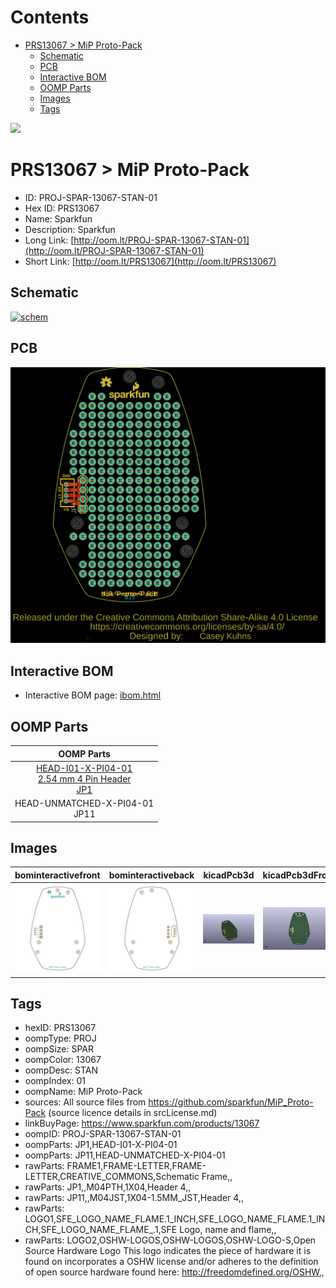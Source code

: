 



Contents
========

* [PRS13067 > MiP Proto-Pack](#prs13067--mip-proto-pack)
	* [Schematic](#schematic)
	* [PCB](#pcb)
	* [Interactive BOM](#interactive-bom)
	* [OOMP Parts](#oomp-parts)
	* [Images](#images)
	* [Tags](#tags)
  
![][im]
# PRS13067 > MiP Proto-Pack

- ID: PROJ-SPAR-13067-STAN-01
- Hex ID: PRS13067
- Name: Sparkfun
- Description: Sparkfun
- Long Link: [http://oom.lt/PROJ-SPAR-13067-STAN-01](http://oom.lt/PROJ-SPAR-13067-STAN-01)
- Short Link: [http://oom.lt/PRS13067](http://oom.lt/PRS13067)

## Schematic
  
[![schem](eagleSchemImage.png)](eagleSchemImage.png)
## PCB
  
[![pcb](eagleImage.png)](eagleImage.png)
## Interactive BOM

- Interactive BOM page: [ibom.html](https://htmlpreview.github.io/?https://github.com/oomlout/oomlout_OOMP_projects/blob/main/PROJ-SPAR-13067-STAN-01/kicad/bom/ibom.html)

## OOMP Parts
  

|OOMP Parts|
| :---: |
|[HEAD-I01-X-PI04-01<br> 2.54 mm 4 Pin Header<br> JP1](https://github.com/oomlout/oomlout_OOMP_parts/tree/main/HEAD-I01-X-PI04-01/)|
|HEAD-UNMATCHED-X-PI04-01<BR>JP11|

## Images
  
  

|bominteractivefront|bominteractiveback|kicadPcb3d|kicadPcb3dFront|kicadPcb3dBack|eagleImage|eagleSchemImage|pcbdraw|pcbdrawback|
| :---: | :---: | :---: | :---: | :---: | :---: | :---: | :---: | :---: |
|[![bominteractivefront](bomFront_140.png)](bomFront.png)|[![bominteractiveback](bomBack_140.png)](bomBack.png)|[![kicadPcb3d](kicadPcb3d_140.png)](kicadPcb3d.png)|[![kicadPcb3dFront](kicadPcb3dFront_140.png)](kicadPcb3dFront.png)|[![kicadPcb3dBack](kicadPcb3dBack_140.png)](kicadPcb3dBack.png)|[![eagleImage](eagleImage_140.png)](eagleImage.png)|[![eagleSchemImage](eagleSchemImage_140.png)](eagleSchemImage.png)|[![pcbdraw](pcbdraw_140.png)](pcbdraw.png)|[![pcbdrawback](pcbdrawBack_140.png)](pcbdrawBack.png)|

## Tags

- hexID: PRS13067
- oompType: PROJ
- oompSize: SPAR
- oompColor: 13067
- oompDesc: STAN
- oompIndex: 01
- oompName: MiP Proto-Pack
- sources: All source files from https://github.com/sparkfun/MiP_Proto-Pack (source licence details in srcLicense.md)
- linkBuyPage: https://www.sparkfun.com/products/13067
- oompID: PROJ-SPAR-13067-STAN-01
- oompParts: JP1,HEAD-I01-X-PI04-01
- oompParts: JP11,HEAD-UNMATCHED-X-PI04-01
- rawParts: FRAME1,FRAME-LETTER,FRAME-LETTER,CREATIVE_COMMONS,Schematic Frame,,
- rawParts: JP1,,M04PTH,1X04,Header 4,,
- rawParts: JP11,,M04JST,1X04-1.5MM_JST,Header 4,,
- rawParts: LOGO1,SFE_LOGO_NAME_FLAME.1_INCH,SFE_LOGO_NAME_FLAME.1_INCH,SFE_LOGO_NAME_FLAME_.1,SFE Logo, name and flame,,
- rawParts: LOGO2,OSHW-LOGOS,OSHW-LOGOS,OSHW-LOGO-S,Open Source Hardware Logo This logo indicates the piece of hardware it is found on incorporates a OSHW license and/or adheres to the definition of open source hardware found here: http://freedomdefined.org/OSHW,,



[im]: kicadPcb3d_450.png
